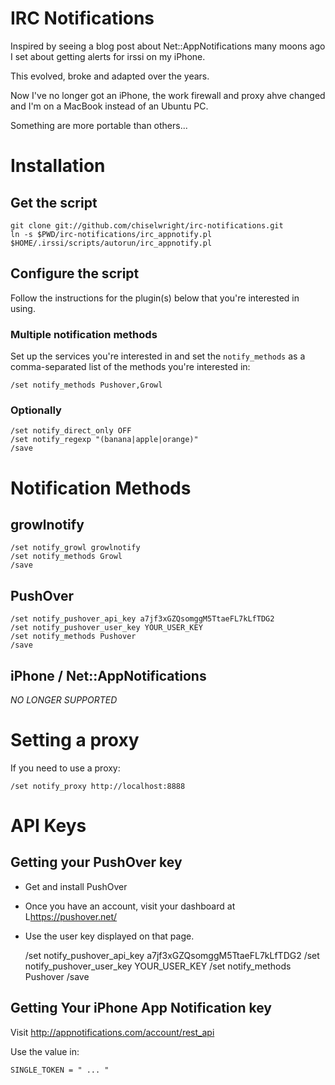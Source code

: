 # IRC Notifications

Inspired by seeing a blog post about Net::AppNotifications many moons ago I
set about getting alerts for irssi on my iPhone.

This evolved, broke and adapted over the years.

Now I've no longer got an iPhone, the work firewall and proxy ahve changed and
I'm on a MacBook instead of an Ubuntu PC.

Something are more portable than others...

# Installation

## Get the script

    git clone git://github.com/chiselwright/irc-notifications.git
    ln -s $PWD/irc-notifications/irc_appnotify.pl $HOME/.irssi/scripts/autorun/irc_appnotify.pl

## Configure the script

Follow the instructions for the plugin(s) below that you're interested in
using.

### Multiple notification methods

Set up the services you're interested in and set the ```notify_methods``` as a
comma-separated list of the methods you're interested in:

    /set notify_methods Pushover,Growl

### Optionally

    /set notify_direct_only OFF
    /set notify_regexp "(banana|apple|orange)"
    /save

# Notification Methods

## growlnotify

    /set notify_growl growlnotify
    /set notify_methods Growl
    /save

## PushOver

    /set notify_pushover_api_key a7jf3xGZQsomggM5TtaeFL7kLfTDG2
    /set notify_pushover_user_key YOUR_USER_KEY
    /set notify_methods Pushover
    /save

## iPhone / Net::AppNotifications

*NO LONGER SUPPORTED*

# Setting a proxy

If you need to use a proxy:

    /set notify_proxy http://localhost:8888

# API Keys

## Getting your PushOver key

* Get and install PushOver
* Once you have an account, visit your dashboard at L<https://pushover.net/>
* Use the user key displayed on that page.

    /set notify_pushover_api_key a7jf3xGZQsomggM5TtaeFL7kLfTDG2
    /set notify_pushover_user_key YOUR_USER_KEY
    /set notify_methods Pushover
    /save

## Getting Your iPhone App Notification key

  Visit http://appnotifications.com/account/rest_api

  Use the value in:

    SINGLE_TOKEN = " ... "
